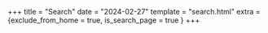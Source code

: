 +++
title = "Search"
date = "2024-02-27"
template = "search.html"
extra = {exclude_from_home = true, is_search_page = true }
+++
